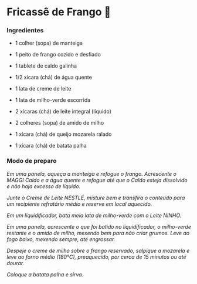 # Fricassê de Frango 🐔

### **Ingredientes**

 - 1 colher (sopa) de manteiga
 
 - 1 peito de frango cozido e desfiado

 - 1 tablete de caldo galinha

 - 1/2 xícara (chá) de água quente

 - 1 lata de creme de leite

 - 1 lata de milho-verde escorrida

 - 2 xícaras (chá) de leite integral (líquido)

 - 2 colheres (sopa) de amido de milho

 - 1 xícara (chá) de queijo mozarela ralado

 - 1 xícara (chá) de batata palha

### **Modo de preparo**

_Em uma panela, aqueça a manteiga e refogue o frango. Acrescente o MAGGI Caldo e a água quente e refogue até que o Caldo esteja dissolvido e não haja excesso de líquido._

_Junte o Creme de Leite NESTLÉ, misture bem e transfira o conteúdo para um recipiente refratário médio e reserve em local aquecido._

_Em um liquidificador, bata meia lata de milho-verde com o Leite NINHO._

_Em uma panela, acrescente o que foi batido no liquidificador, o milho-verde restante e o amido de milho, mexendo bem para não criar grumos. Leve ao fogo baixo, mexendo sempre, até engrossar._

_Despeje o creme de milho sobre o frango reservado, salpique a mozarela e leve ao forno médio (180°C), preaquecido, por cerca de 15 minutos ou até dourar._ 

_Coloque a batata palha e sirva._